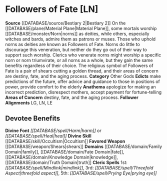 ﻿---
ability: null
ability_boost: null
alignment: LN
deity:
- '[[DATABASE/deity/Followers of Fate|Followers of Fate]]'
deity_category: Other Gods
divine_font: Harm or Heal
domain:
- '[[DATABASE/domain/Family Domain|Family]]'
- '[[DATABASE/domain/Fate Domain|Fate]]'
- '[[DATABASE/domain/Knowledge Domain|Knowledge]]'
- '[[DATABASE/domain/Truth Domain|Truth]]'
favored_weapon: '[[DATABASE/weapon/Shears|Shears]]'
follower_alignment:
- LG
- LN
- LE
id: '210'
name: Followers of Fate
rarity: Common
rus_type_level: null
skill:
- '[[DATABASE/skill/Occultism|Occultism]]'
source: '[[DATABASE/source/Bestiary 2|Bestiary 2]]'
trait: null
type: Deity

---
# Followers of Fate [LN]

**Source** [[DATABASE/source/Bestiary 2|Bestiary 2]] 
On the [[DATABASE/plane/Material Plane|Material Plane]], some mortals worship [[DATABASE/monster/Norn|norns]] as deities, while others, especially witches and bards, admire them as patrons or muses. Those who uphold norns as deities are known as Followers of Fate. Norns do little to discourage this veneration, but neither do they go out of their way to support such worship. Clerics who venerate norns might worship a specific norn or norn triumvirate, or all norns as a whole, but they gain the same benefits regardless of their choice. The religious symbol of Followers of Fate is a pair of shears cutting a golden thread, and their areas of concern are destiny, fate, and the aging process.
**Category** Other Gods
**Edicts** make predictions of the future, offer advice and guidance to those in positions of power, provide comfort to the elderly
**Anathema** apologize for making an incorrect prediction, disrespect mothers, accept payment for fortune-telling
**Areas of Concern** destiny, fate, and the aging process.
**Follower Alignments** LG, LN, LE

## Devotee Benefits

**Divine Font** _[[DATABASE/spell/Harm|harm]]_ or _[[DATABASE/spell/Heal|heal]]_
**Divine Skill** [[DATABASE/skill/Occultism|Occultism]]
**Favored Weapon** [[DATABASE/weapon/Shears|shears]]
**Domains** [[DATABASE/domain/Family Domain|family]], [[DATABASE/domain/Fate Domain|fate]], [[DATABASE/domain/Knowledge Domain|knowledge]], [[DATABASE/domain/Truth Domain|truth]]
**Cleric Spells** 1st: _[[DATABASE/spell/Mindlink|mindlink]]_, 3rd: _[[DATABASE/spell/Threefold Aspect|threefold aspect]]_, 5th: _[[DATABASE/spell/Prying Eye|prying eye]]_